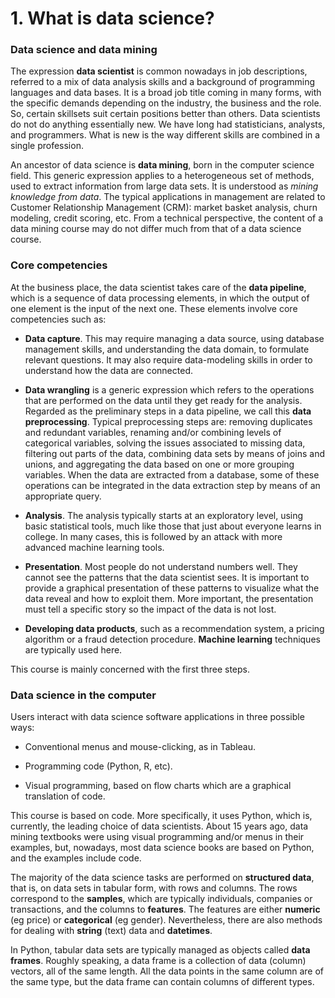 # 1. What is data science?

### Data science and data mining

The expression **data scientist** is common nowadays in job descriptions, referred to a mix of data analysis skills and a background of programming languages and data bases. It is a broad job title coming in many forms, with the specific demands depending on the industry, the business and the role. So, certain skillsets suit certain positions better than others. Data scientists do not do anything essentially new. We have long had statisticians, analysts, and programmers. What is new is the way different skills are combined in a single profession.

An ancestor of data science is **data mining**, born in the computer science field. This generic expression applies to a heterogeneous set of methods, used to extract information from large data sets. It is understood as *mining knowledge from data*. The typical applications in management are related to Customer Relationship Management (CRM): market basket analysis, churn modeling, credit scoring, etc. From a technical perspective, the content of a data mining course may do not differ much from that of a data science course.

### Core competencies

At the business place, the data scientist takes care of the **data pipeline**, which is a sequence of data processing elements, in which the output of one element is the input of the next one. These elements involve core competencies such as:

* **Data capture**. This may require managing a data source, using database management skills, and understanding the data domain, to formulate relevant questions. It may also require data-modeling skills in order to understand how the data are connected.

* **Data wrangling** is a generic expression which refers to the operations that are performed on the data until they get ready for the analysis. Regarded as the preliminary steps in a data pipeline, we call this **data preprocessing**. Typical preprocessing steps are: removing duplicates and redundant variables, renaming and/or combining levels of categorical variables, solving the issues associated to missing data, filtering out parts of the data, combining data sets by means of joins and unions, and aggregating the data based on one or more grouping variables. When the data are extracted from a database, some of these operations can be integrated in the data extraction step by means of an appropriate query.

* **Analysis**. The analysis typically starts at an exploratory level, using basic statistical tools, much like those that just about everyone learns in college. In many cases, this is followed by an attack with more advanced machine learning tools.

* **Presentation**. Most people do not understand numbers well. They cannot see the patterns that the data scientist sees. It is important to provide a graphical presentation of these patterns to visualize what the data reveal and how to exploit them. More important, the presentation must tell a specific story so the impact of the data is not lost.

* **Developing data products**, such as a recommendation system, a pricing algorithm or a fraud detection procedure. **Machine learning** techniques are typically used here.

This course is mainly concerned with the first three steps.

### Data science in the computer

Users interact with data science software applications in three possible ways:

* Conventional menus and mouse-clicking, as in Tableau.

* Programming code (Python, R, etc).

* Visual programming, based on flow charts which are a graphical translation of code.

This course is based on code. More specifically, it uses Python, which is, currently, the leading choice of data scientists. About 15 years ago, data mining textbooks were using visual programming and/or menus in their examples, but, nowadays, most data science books are based on Python, and the examples include code.

The majority of the data science tasks are performed on **structured data**, that is, on data sets in tabular form, with rows and columns. The rows correspond to the **samples**, which are typically individuals, companies or transactions, and the columns to **features**. The features are either **numeric** (eg price) or **categorical** (eg gender). Nevertheless, there are also methods for dealing with **string** (text) data and **datetimes**. 

In Python, tabular data sets are typically managed as objects called **data frames**. Roughly speaking, a data frame is a collection of data (column) vectors, all of the same length. All the data points in the same column are of the same type, but the data frame can contain columns of different types.
